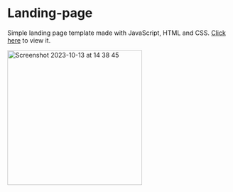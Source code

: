 # Landing-page
Simple landing page template made with JavaScript, HTML and CSS. <a href='https://landing-page-production-2e3d.up.railway.app/'>Click here</a> to view it.

<img width="303" alt="Screenshot 2023-10-13 at 14 38 45" src="https://github.com/Gurtajs/Landing-page/assets/94930602/4d7b9322-e16f-42c0-acfa-afb107011fc9">
